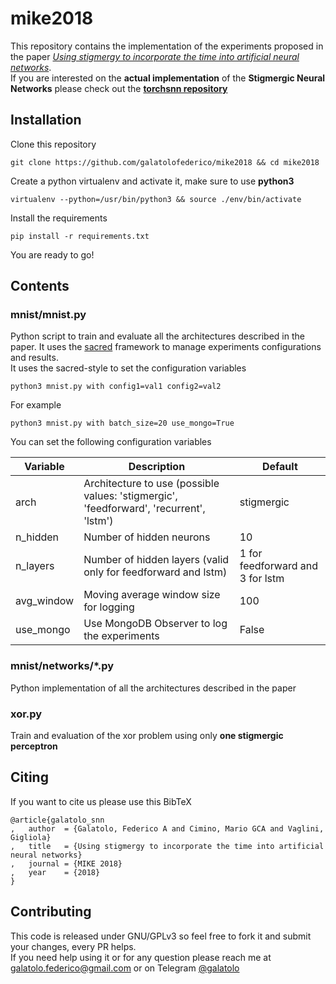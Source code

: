 # mike2018

This repository contains the implementation of the experiments proposed in the paper [*Using stigmergy to incorporate the time into artificial neural networks*]().  
If you are interested on the **actual implementation** of the **Stigmergic Neural Networks** please check out the  [**torchsnn repository**](https://github.com/galatolofederico/torchsnn)


## Installation

Clone this repository
```
git clone https://github.com/galatolofederico/mike2018 && cd mike2018
```
Create a python virtualenv and activate it, make sure to use **python3**
```
virtualenv --python=/usr/bin/python3 && source ./env/bin/activate
```
Install the requirements
```
pip install -r requirements.txt
```
You are ready to go!


## Contents

### mnist/mnist.py

Python script to train and evaluate all the architectures described in the paper. It uses the [sacred](https://github.com/IDSIA/sacred/tree/master/sacred) framework to manage experiments configurations and results.  
It uses the sacred-style to set the configuration variables
```
python3 mnist.py with config1=val1 config2=val2
```
For example
```
python3 mnist.py with batch_size=20 use_mongo=True
```

You can set the following configuration variables

|Variable|Description|Default|
|---|---|---|
|arch|Architecture to use (possible values: 'stigmergic', 'feedforward', 'recurrent', 'lstm')|stigmergic|
|n_hidden|Number of hidden neurons|10|
|n_layers|Number of hidden layers (valid only for feedforward and lstm)|1 for feedforward and 3 for lstm|
|avg_window|Moving average window size for logging|100|
|use_mongo|Use MongoDB Observer to log the experiments|False|


### mnist/networks/*.py

Python implementation of all the architectures described in the paper

### xor.py

Train and evaluation of the xor problem using only **one stigmergic perceptron**

## Citing

If you want to cite us please use this BibTeX

```
@article{galatolo_snn
,	author	= {Galatolo, Federico A and Cimino, Mario GCA and Vaglini, Gigliola}
,	title	= {Using stigmergy to incorporate the time into artificial neural networks}
,	journal	= {MIKE 2018}
,	year	= {2018}
}
```

## Contributing

This code is released under GNU/GPLv3 so feel free to fork it and submit your changes, every PR helps.  
If you need help using it or for any question please reach me at [galatolo.federico@gmail.com](mailto:galatolo.federico@gmail.com) or on Telegram  [@galatolo](https://t.me/galatolo)